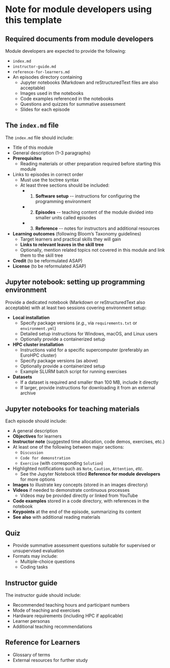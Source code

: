 # Note for module developers using this template

## Required documents from module developers

Module developers are expected to provide the following:
- `index.md`
- `instructor-guide.md`
- `reference-for-learners.md`
- An episodes directory containing
	- Jupyter notebooks (Markdown and reStructuredText files are also acceptable)
	- Images used in the notebooks
	- Code examples referenced in the notebooks
	- Questions and quizzes for summative assessment
	- Slides for each episode



## The `index.md` file

The `index.md` file should include:
- Title of this module
- General description (1–3 paragraphs)
- **Prerequisites**
	- Reading materials or other preparation required before starting this module
- Links to episodes in correct order
	- Must use the toctree syntax
	- At least three sections should be included:
		- 1) **Software setup** -- instructions for configuring the programming environment
		- 2) **Episodes** -- teaching content of the module divided into smaller units called episodes
		- 3) **Reference** -- notes for instructors and additional resources
- **Learning outcomes** (following Bloom’s Taxonomy guidelines)
	- Target learners and practical skills they will gain
	- **Links to relevant leaves in the skill tree**
	- Optionally, mention related topics not covered in this module and link them to the skill tree
- **Credit** (to be reformulated ASAP)
- **License** (to be reformulated ASAP)



## Jupyter notebook: **setting up programming environment**

Provide a dedicated notebook (Markdown or reStructuredText also acceptable) with at least two sessions covering environment setup:
- **Local installation**
	- Specify package versions (*e.g.*, via `requirements.txt` or `environment.yml`)
	- Detailed setup instructions for Windows, macOS, and Linux users
	- Optionally provide a containerized setup
- **HPC cluster installation**
	- Instructions valid for a specific supercomputer (preferably an EuroHPC cluster)
	- Specify package versions (as above)
	- Optionally provide a containerized setup
	- Example SLURM batch script for running exercises
- **Datasets**
	- If a dataset is required and smaller than 100 MB, include it directly
	- If larger, provide instructions for downloading it from an external archive



## Jupyter notebooks for teaching materials

Each episode should include:
- A general description
- **Objectives** for learners
- **Instructor note** (suggested time allocation, code demos, exercises, etc.)
- At least one of the following between major sections:
	- `Discussion`
	- `Code for demonstration`
	- `Exercise` (with corresponding `Solution`)
- Highlighted notifications such as `Note`, `Caution`, `Attention`, *etc.*
	- See the Jupyter Notebook titled **Reference for module developers** for more options
- **Images** to illustrate key concepts (stored in an images directory)
- **Videos** if needed to demonstrate continuous processes
	- Videos may be provided directly or linked from YouTube
- **Code examples** stored in a code directory, with references in the notebook
- **Keypoints** at the end of the episode, summarizing its content
- **See also** with additional reading materials



## Quiz

- Provide summative assessment questions suitable for supervised or unsupervised evaluation
- Formats may include:
	- Multiple-choice questions
	- Coding tasks



## Instructor guide

The instructor guide should include:
- Recommended teaching hours and participant numbers
- Mode of teaching and exercises
- Hardware requirements (including HPC if applicable)
- Learner personas
- Additional teaching recommendations



## Reference for Learners

- Glossary of terms
- External resources for further study

